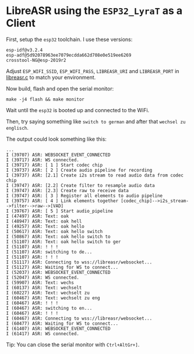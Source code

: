 # LibreASR using the `ESP32_LyraT` as a Client

First, setup the `esp32` toolchain.
I use these versions:

```
esp-idf@v3.2.4
esp-adf@5d92078963ee7079ecdda662d708e0e519ee6269
crosstool-NG@esp-2019r2
```

Adjust `ESP_WIFI_SSID`, `ESP_WIFI_PASS`, `LIBREASR_URI`
and `LIBREASR_PORT` in [libreasr.c](./main/libreasr.c)
to match your environment.

Now build, flash and open the serial monitor:

```
make -j4 flash && make monitor
```

Wait until the `esp32` is booted up and
connected to the WiFi.

Then, try saying something like
`switch to german` and after that
`wechsel zu englisch`.

The output could look something like this:

```
...
I (39707) ASR: WEBSOCKET_EVENT_CONNECTED
I (39717) ASR: WS connected.
I (39717) ASR: [ 1 ] Start codec chip
I (39737) ASR: [ 2 ] Create audio pipeline for recording
I (39737) ASR: [2.1] Create i2s stream to read audio data from codec chip
I (39747) ASR: [2.2] Create filter to resample audio data
I (39747) ASR: [2.3] Create raw to receive data
I (39747) ASR: [ 3 ] Register all elements to audio pipeline
I (39757) ASR: [ 4 ] Link elements together [codec_chip]-->i2s_stream-->filter-->raw-->[VAD]
I (39767) ASR: [ 5 ] Start audio_pipeline
I (47497) ASR: Text: oak
I (48947) ASR: Text: oak hell
I (49257) ASR: Text: oak hello
I (50617) ASR: Text: oak hello switch
I (50867) ASR: Text: oak hello switch to
I (51107) ASR: Text: oak hello switch to ger
I (51107) ASR: ! ! !
I (51107) ASR: switching to de...
I (51107) ASR: ! ! !
I (51117) ASR: Connecting to wss://libreasr/websocket...
I (51127) ASR: Waiting for WS to connect...
I (52037) ASR: WEBSOCKET_EVENT_CONNECTED
I (52047) ASR: WS connected.
I (59907) ASR: Text: wechs
I (60137) ASR: Text: wechselt
I (60227) ASR: Text: wechselt zu
I (60467) ASR: Text: wechselt zu eng
I (60467) ASR: ! ! !
I (60467) ASR: switching to en...
I (60467) ASR: ! ! !
I (60467) ASR: Connecting to wss://libreasr/websocket...
I (60477) ASR: Waiting for WS to connect...
I (61407) ASR: WEBSOCKET_EVENT_CONNECTED
I (61417) ASR: WS connected.
```

Tip: You can close the serial monitor with `Ctrl+AltGr+]`.
